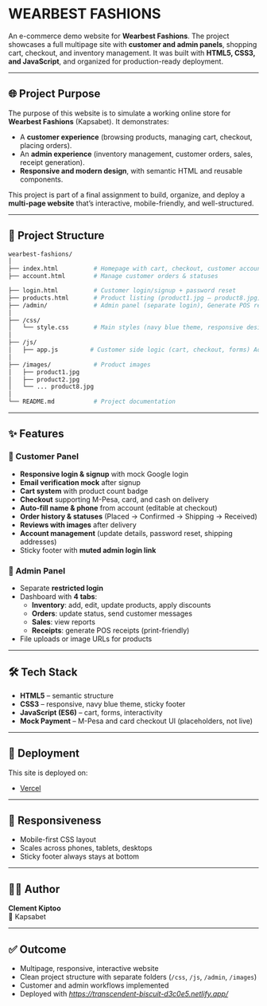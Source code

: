 # WEARBEST FASHIONS  

An e-commerce demo website for **Wearbest Fashions**. The project showcases a full multipage site with **customer and admin panels**, shopping cart, checkout, and inventory management. It was built with **HTML5, CSS3, and JavaScript**, and organized for production-ready deployment.  

---

## 🌐 Project Purpose  

The purpose of this website is to simulate a working online store for **Wearbest Fashions** (Kapsabet). It demonstrates:  
- A **customer experience** (browsing products, managing cart, checkout, placing orders).  
- An **admin experience** (inventory management, customer orders, sales, receipt generation).  
- **Responsive and modern design**, with semantic HTML and reusable components.  

This project is part of a final assignment to build, organize, and deploy a **multi-page website** that’s interactive, mobile-friendly, and well-structured.  

---

## 📂 Project Structure  

```bash
wearbest-fashions/
│
├── index.html          # Homepage with cart, checkout, customer account
├── account.html        # Manage customer orders & statuses

├── login.html          # Customer login/signup + password reset
├── products.html       # Product listing (product1.jpg – product8.jpg)
├── /admin/             # Admin panel (separate login), Generate POS receipts, View sales reports
│
├── /css/
│   └── style.css       # Main styles (navy blue theme, responsive design)
│
├── /js/
│   ├── app.js         # Customer side logic (cart, checkout, forms) Admin panel logic
│
├── /images/            # Product images
│   ├── product1.jpg
│   ├── product2.jpg
│   └── ... product8.jpg
│
└── README.md           # Project documentation
```

---

## ✨ Features  

### 👤 Customer Panel  
- **Responsive login & signup** with mock Google login  
- **Email verification mock** after signup  
- **Cart system** with product count badge  
- **Checkout** supporting M-Pesa, card, and cash on delivery  
- **Auto-fill name & phone** from account (editable at checkout)  
- **Order history & statuses** (Placed → Confirmed → Shipping → Received)  
- **Reviews with images** after delivery  
- **Account management** (update details, password reset, shipping addresses)  
- Sticky footer with **muted admin login link**  

### 🛒 Admin Panel  
- Separate **restricted login**  
- Dashboard with **4 tabs**:  
  - **Inventory**: add, edit, update products, apply discounts  
  - **Orders**: update status, send customer messages  
  - **Sales**: view reports  
  - **Receipts**: generate POS receipts (print-friendly)  
- File uploads or image URLs for products  

---

## 🛠️ Tech Stack  

- **HTML5** – semantic structure  
- **CSS3** – responsive, navy blue theme, sticky footer  
- **JavaScript (ES6)** – cart, forms, interactivity  
- **Mock Payment** – M-Pesa and card checkout UI (placeholders, not live)  

---

## 🚀 Deployment  

This site is deployed on:  

- [Vercel](https://vercel.com/)  

---

## 📱 Responsiveness  

- Mobile-first CSS layout  
- Scales across phones, tablets, desktops  
- Sticky footer always stays at bottom  

---

## 🧑‍💻 Author  

**Clement Kiptoo**  
📍 Kapsabet  

---

## ✅ Outcome  

- Multipage, responsive, interactive website  
- Clean project structure with separate folders (`/css`, `/js`, `/admin`, `/images`)  
- Customer and admin workflows implemented  
- Deployed with *https://transcendent-biscuit-d3c0e5.netlify.app/*
